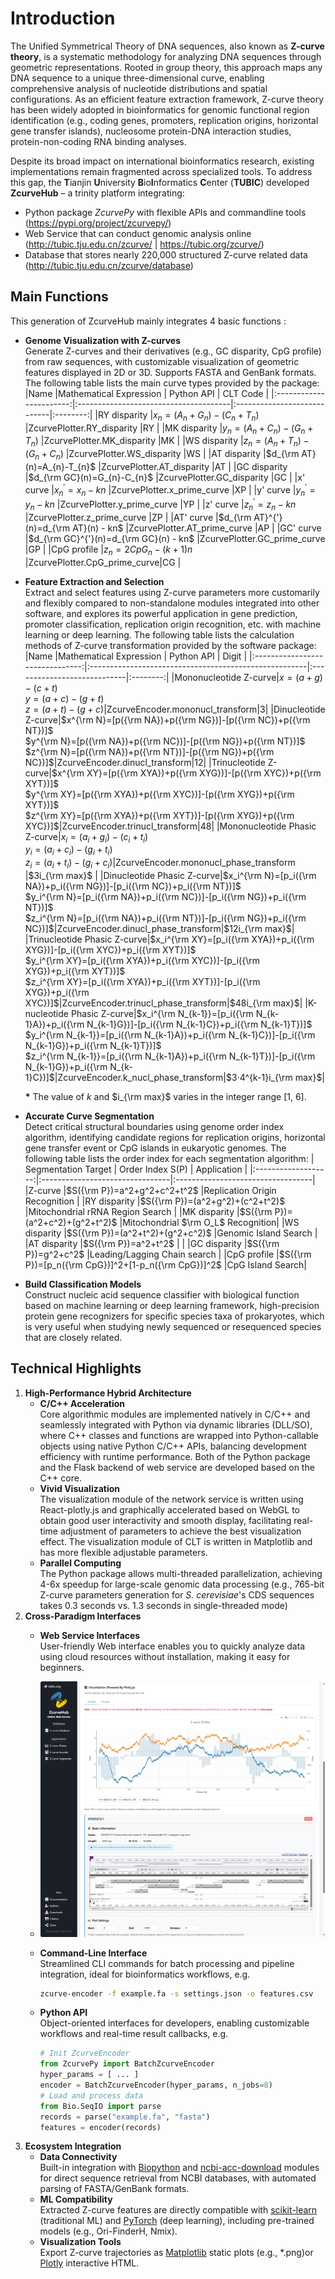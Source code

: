 # Introduction
The Unified Symmetrical Theory of DNA sequences, also known as **Z-curve theory**, is a systematic methodology for analyzing DNA sequences through geometric representations. Rooted in group theory, this approach maps any DNA sequence to a unique three-dimensional curve, enabling comprehensive analysis of nucleotide distributions and spatial configurations. As an efficient feature extraction framework, Z-curve theory has been widely adopted in bioinformatics for genomic functional region identification (e.g., coding genes, promoters, replication origins, horizontal gene transfer islands), nucleosome protein-DNA interaction studies, protein-non-coding RNA binding analyses.  

Despite its broad impact on international bioinformatics research, existing implementations remain fragmented across specialized tools. To address this gap, the **T**ianjin **U**niversity **B**io**I**nformatics **C**enter (**TUBIC**) developed **ZcurveHub** – a trinity platform integrating:  

- Python package *ZcurvePy* with flexible APIs and commandline tools (https://pypi.org/project/zcurvepy/)
- Web Service that can conduct genomic analysis online (http://tubic.tju.edu.cn/zcurve/ | https://tubic.org/zcurve/)
- Database that stores nearly 220,000 structured Z-curve related data (http://tubic.tju.edu.cn/zcurve/database)  

## Main Functions
This generation of ZcurveHub mainly integrates 4 basic functions :
- **Genome Visualization with Z-curves**  
Generate Z-curves and their derivatives (e.g., GC disparity, CpG profile) from raw sequences, with customizable visualization of geometric features displayed in 2D or 3D. Supports FASTA and GenBank formats. The following table lists the main curve types provided by the package:
    |Name                     |Mathematical Expression                | Python API                  | CLT Code |
    |:-----------------------:|:--------------------------------------|:----------------------------|:--------:|
    |RY disparity             |$x_{n}=(A_{n}+G_{n})-(C_{n}+T_{n})$    |ZcurvePlotter.RY_disparity   |RY        |
    |MK disparity             |$y_{n}=(A_{n}+C_{n})-(G_{n}+T_{n})$    |ZcurvePlotter.MK_disparity   |MK        |
    |WS disparity             |$z_{n}=(A_{n}+T_{n})-(G_{n}+C_{n})$    |ZcurvePlotter.WS_disparity   |WS        |
    |AT disparity             |$d_{\rm AT}(n)=A_{n}-T_{n}$            |ZcurvePlotter.AT_disparity   |AT        |
    |GC disparity             |$d_{\rm GC}(n)=G_{n}-C_{n}$            |ZcurvePlotter.GC_disparity   |GC        |
    |x' curve                 |$x_{n}^{'}=x_{n} - kn$                 |ZcurvePlotter.x_prime_curve  |XP        |
    |y' curve                 |$y_{n}^{'}=y_{n} - kn$                 |ZcurvePlotter.y_prime_curve  |YP        |
    |z' curve                 |$z_{n}^{'}=z_{n} - kn$                 |ZcurvePlotter.z_prime_curve  |ZP        |
    |AT' curve                |$d_{\rm AT}^{'}(n)=d_{\rm AT}(n) - kn$ |ZcurvePlotter.AT_prime_curve |AP        |
    |GC' curve                |$d_{\rm GC}^{'}(n)=d_{\rm GC}(n) - kn$ |ZcurvePlotter.GC_prime_curve |GP        |
    |CpG profile              |$z_{n}=2{CpG}_{n} - (k + 1)n$          |ZcurvePlotter.CpG_prime_curve|CG        |           
- **Feature Extraction and Selection**  
Extract and select features using Z-curve parameters more customarily and flexibly compared to non-standalone modules integrated into other software, and explores its powerful application in gene prediction, promoter classification, replication origin recognition, etc. with machine learning or deep learning. The following table lists the calculation methods of Z-curve transformation provided by the software package: 
    |Name                             |Mathematical Expression                                | Python API                  | Digit    |
    |:-------------------------------:|:------------------------------------------------------|:----------------------------|:--------:|
    |Mononucleotide Z-curve|$x=(a+g)-(c+t)$<br/>$y=(a+c)-(g+t)$<br/>$z=(a+t)-(g+c)$|ZcurveEncoder.mononucl_transform|$3$|
    |Dinucleotide Z-curve|$x^{\rm N}=[p({\rm NA})+p({\rm NG})]-[p({\rm NC})+p({\rm NT})]$<br/>$y^{\rm N}=[p({\rm NA})+p({\rm NC})]-[p({\rm NG})+p({\rm NT})]$<br/>$z^{\rm N}=[p({\rm NA})+p({\rm NT})]-[p({\rm NG})+p({\rm NC})]$|ZcurveEncoder.dinucl_transform|$12$|
    |Trinucleotide Z-curve|$x^{\rm XY}=[p({\rm XYA})+p({\rm XYG})]-[p({\rm XYC})+p({\rm XYT})]$<br/>$y^{\rm XY}=[p({\rm XYA})+p({\rm XYC})]-[p({\rm XYG})+p({\rm XYT})]$<br/>$z^{\rm XY}=[p({\rm XYA})+p({\rm XYT})]-[p({\rm XYG})+p({\rm XYC})]$|ZcurveEncoder.trinucl_transform|$48$|
    |Mononucleotide Phasic Z-curve|$x_i=(a_i+g_i)-(c_i+t_i)$<br/>$y_i=(a_i+c_i)-(g_i+t_i)$<br/>$z_i=(a_i+t_i)-(g_i+c_i)$|ZcurveEncoder.mononucl_phase_transform  |$3i_{\rm max}$        |
    |Dinucleotide Phasic Z-curve|$x_i^{\rm N}=[p_i({\rm NA})+p_i({\rm NG})]-[p_i({\rm NC})+p_i({\rm NT})]$<br/>$y_i^{\rm N}=[p_i({\rm NA})+p_i({\rm NC})]-[p_i({\rm NG})+p_i({\rm NT})]$<br/>$z_i^{\rm N}=[p_i({\rm NA})+p_i({\rm NT})]-[p_i({\rm NG})+p_i({\rm NC})]$|ZcurveEncoder.dinucl_phase_transform|$12i_{\rm max}$|
    |Trinucleotide Phasic Z-curve|$x_i^{\rm XY}=[p_i({\rm XYA})+p_i({\rm XYG})]-[p_i({\rm XYC})+p_i({\rm XYT})]$<br/>$y_i^{\rm XY}=[p_i({\rm XYA})+p_i({\rm XYC})]-[p_i({\rm XYG})+p_i({\rm XYT})]$<br/>$z_i^{\rm XY}=[p_i({\rm XYA})+p_i({\rm XYT})]-[p_i({\rm XYG})+p_i({\rm XYC})]$|ZcurveEncoder.trinucl_phase_transform|$48i_{\rm max}$|
    |K-nucleotide Phasic Z-curve|$x_i^{\rm N_{k-1}}=[p_i({\rm N_{k-1}A})+p_i({\rm N_{k-1}G})]-[p_i({\rm N_{k-1}C})+p_i({\rm N_{k-1}T})]$<br/>$y_i^{\rm N_{k-1}}=[p_i({\rm N_{k-1}A})+p_i({\rm N_{k-1}C})]-[p_i({\rm N_{k-1}G})+p_i({\rm N_{k-1}T})]$<br/>$z_i^{\rm N_{k-1}}=[p_i({\rm N_{k-1}A})+p_i({\rm N_{k-1}T})]-[p_i({\rm N_{k-1}G})+p_i({\rm N_{k-1}C})]$|ZcurveEncoder.k_nucl_phase_transform|$3·4^{k-1}i_{\rm max}$|

    **\*** The value of $k$ and $i_{\rm max}$ varies in the integer range [1, 6].
- **Accurate Curve Segmentation**  
Detect critical structural boundaries using genome order index algorithm, identifying candidate regions for replication origins, horizontal gene transfer event or CpG islands in eukaryotic genomes. The following table lists the order index for each segmentation algorithm:
    | Segmentation Target | Order Index S(P)                | Application                       |
    |:-------------------:|:--------------------------------|:----------------------------------|
    |Z-curve              |$S({\rm P})=a^2+g^2+c^2+t^2$     |Replication Origin Recognition     |
    |RY disparity         |$S({\rm P})=(a^2+g^2)+(c^2+t^2)$ |Mitochondrial rRNA Region Search   |
    |MK disparity         |$S({\rm P})=(a^2+c^2)+(g^2+t^2)$ |Mitochondrial $\rm O_L$ Recognition|
    |WS disparity         |$S({\rm P})=(a^2+t^2)+(g^2+c^2)$ |Genomic Island Search              |
    |AT disparity         |$S({\rm P})=a^2+t^2$             |                                   |
    |GC disparity         |$S({\rm P})=g^2+c^2$             |Leading/Lagging Chain search       |
    |CpG profile        |$S({\rm P})=[p_n({\rm CpG})]^2+[1-p_n({\rm CpG})]^2$ |CpG Island Search|
- **Build Classification Models**  
Construct nucleic acid sequence classifier with biological function based on machine learning or deep learning framework, high-precision protein gene recognizers for specific species taxa of prokaryotes, which is very useful when studying newly sequenced or resequenced species that are closely related.
## Technical Highlights
1. **High-Performance Hybrid Architecture**
    - **C/C++ Acceleration**  
    Core algorithmic modules are implemented natively in C/C++ and seamlessly integrated with Python via dynamic libraries (DLL/SO), where C++ classes and functions are wrapped into Python-callable objects using native Python C/C++ APIs, balancing development efficiency with runtime performance. Both of the Python package and the Flask backend of web service are developed based on the C++ core.
    - **Vivid Visualization**  
    The visualization module of the network service is written using React-plotly.js and graphically accelerated based on WebGL to obtain good user interactivity and smooth display, facilitating real-time adjustment of parameters to achieve the best visualization effect. The visualization module of CLT is written in Matplotlib and has more flexible adjustable parameters.
    - **Parallel Computing**  
    The Python package allows multi-threaded parallelization, achieving 4-6x speedup for large-scale genomic data processing (e.g., 765-bit Z-curve parameters generation for *S. cerevisiae*'s CDS sequences takes 0.3 seconds vs. 1.3 seconds in single-threaded mode)
2. **Cross-Paradigm Interfaces**
    - **Web Service Interfaces**  
    User-friendly Web interface enables you to quickly analyze data using cloud resources without installation, making it easy for beginners.  
    - ![Web Service Interface](./images/webserver.png)

    - **Command-Line Interface**  
    Streamlined CLI commands for batch processing and pipeline integration, ideal for bioinformatics workflows, e.g.
        ```bash
        zcurve-encoder -f example.fa -s settings.json -o features.csv
        ```
    
    - **Python API**  
    Object-oriented interfaces for developers, enabling customizable workflows and real-time result callbacks, e.g.
        ```python
        # Init ZcurveEncoder
        from ZcurvePy import BatchZcurveEncoder
        hyper_params = [ ... ]
        encoder = BatchZcurveEncoder(hyper_params, n_jobs=8)
        # Load and process data
        from Bio.SeqIO import parse
        records = parse("example.fa", "fasta")
        features = encoder(records)
        ```
3. **Ecosystem Integration**  
    - **Data Connectivity**  
    Built-in integration with [Biopython](https://pypi.org/project/biopython/) and [ncbi-acc-download](https://pypi.org/project/ncbi-acc-download/) modules for direct sequence retrieval from NCBI databases, with automated parsing of FASTA/GenBank formats.
    - **ML Compatibility**  
    Extracted Z-curve features are directly compatible with [scikit-learn](https://scikit-learn.org/) (traditional ML) and [PyTorch](https://scikit-learn.org/) (deep learning), including pre-trained models (e.g., Ori-FinderH, Nmix).
    - **Visualization Tools**  
    Export Z-curve trajectories as [Matplotlib](https://matplotlib.org/) static plots (e.g., *.png)or [Plotly](https://plotly.com/) interactive HTML.
